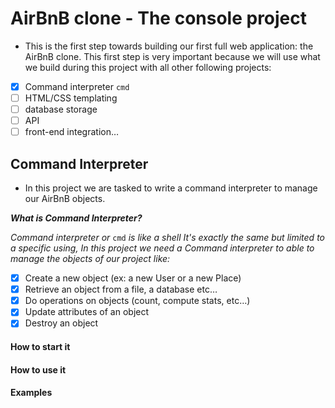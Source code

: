 # AirBnB clone - The console project

- This is the first step towards building our first full web application: the AirBnB clone. This first step is very important because we will use what we build during this project with all other following projects:

- [x] Command interpreter `cmd`
- [ ] HTML/CSS templating
- [ ] database storage
- [ ] API
- [ ] front-end integration…

## Command Interpreter
- In this project we are tasked to write a command interpreter to manage our AirBnB objects.
 
***What is Command Interpreter?***

*Command interpreter or* `cmd` *is like a shell It's exactly the same but limited to a specific using, In this project we need a Command interpreter to able to manage the objects of our project like:* 

- [x] Create a new object (ex: a new User or a new Place)
- [x] Retrieve an object from a file, a database etc…
- [x] Do operations on objects (count, compute stats, etc…)
- [x] Update attributes of an object
- [x] Destroy an object

#### How to start it

#### How to use it

#### Examples
